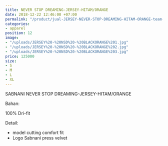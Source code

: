 ```yaml
---
title: NEVER STOP DREAMING-JERSEY-HITAM/ORANGE
date: 2018-12-22 12:46:00 +07:00
permalink: "/product/jual-JERSEY-NEVER-STOP-DREAMING-HITAM-ORANGE-team-sepakbola.html"
categories:
- apparel
position: 12
image:
- "/uploads/JERSEY%20-%20NSD%20-%20BLACKORANGE%201.jpg"
- "/uploads/JERSEY%20-%20NSD%20-%20BLACKORANGE%202.jpg"
- "/uploads/JERSEY%20-%20NSD%20-%20BLACKORANGE%203.jpg"
price: 125000
size:
- S
- M
- L
- XL
---
```


SABNANI
NEVER STOP DREAMING-JERSEY-HITAM/ORANGE

Bahan:

100% Dri-fit


Detail:

- model cutting comfort fit
- Logo Sabnani press velvet